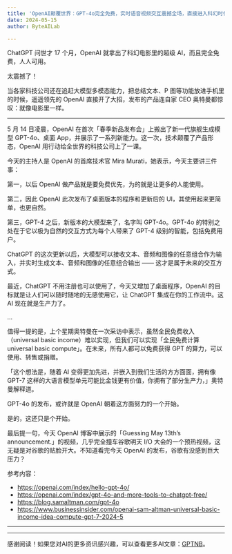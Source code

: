 ```yaml
---
title: 'OpenAI颠覆世界：GPT-4o完全免费，实时语音视频交互震撼全场，直接进入科幻时代'
date: 2024-05-15
author: ByteAILab

---
```


ChatGPT 问世才 17 个月，OpenAI 就拿出了科幻电影里的超级 AI，而且完全免费，人人可用。

太震撼了！

当各家科技公司还在追赶大模型多模态能力，把总结文本、P 图等功能放进手机里的时候，遥遥领先的 OpenAI 直接开了大招，发布的产品连自家 CEO 奥特曼都惊叹：就像电影里一样。

---


5 月 14 日凌晨，OpenAI 在首次「春季新品发布会」上搬出了新一代旗舰生成模型 GPT-4o、桌面 App，并展示了一系列新能力。这一次，技术颠覆了产品形态，OpenAI 用行动给全世界的科技公司上了一课。

今天的主持人是 OpenAI 的首席技术官 Mira Murati，她表示，今天主要讲三件事：

第一，以后 OpenAI 做产品就是要免费优先，为的就是让更多的人能使用。

第二，因此 OpenAI 此次发布了桌面版本的程序和更新后的 UI，其使用起来更简单，也更自然。

第三，GPT-4 之后，新版本的大模型来了，名字叫 GPT-4o。GPT-4o 的特别之处在于它以极为自然的交互方式为每个人带来了 GPT-4 级别的智能，包括免费用户。

ChatGPT 的这次更新以后，大模型可以接收文本、音频和图像的任意组合作为输入，并实时生成文本、音频和图像的任意组合输出 —— 这才是属于未来的交互方式。

最近，ChatGPT 不用注册也可以使用了，今天又增加了桌面程序，OpenAI 的目标就是让人们可以随时随地的无感使用它，让 ChatGPT 集成在你的工作流中。这 AI 现在就是生产力了。

...

值得一提的是，上个星期奥特曼在一次采访中表示，虽然全民免费收入（universal basic income）难以实现，但我们可以实现「全民免费计算 universal basic compute」。在未来，所有人都可以免费获得 GPT 的算力，可以使用、转售或捐赠。

「这个想法是，随着 AI 变得更加先进，并嵌入到我们生活的方方面面，拥有像 GPT-7 这样的大语言模型单元可能比金钱更有价值，你拥有了部分生产力，」奥特曼解释道。

GPT-4o 的发布，或许就是 OpenAI 朝着这方面努力的一个开始。

是的，这还只是个开始。

最后提一句，今天 OpenAI 博客中展示的「Guessing May 13th’s announcement.」的视频，几乎完全撞车谷歌明天 I/O 大会的一个预热视频，这无疑是对谷歌的贴脸开大。不知道看完今天 OpenAI 的发布，谷歌有没感到巨大压力？

参考内容：
- https://openai.com/index/hello-gpt-4o/
- https://openai.com/index/gpt-4o-and-more-tools-to-chatgpt-free/
- https://blog.samaltman.com/gpt-4o
- https://www.businessinsider.com/openai-sam-altman-universal-basic-income-idea-compute-gpt-7-2024-5

---
---
感谢阅读！如果您对AI的更多资讯感兴趣，可以查看更多AI文章：[GPTNB](https://gptnb.com)。